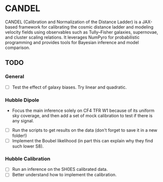 # CANDEL

CANDEL (Calibration and Normalization of the Distance Ladder) is a JAX-based framework for calibrating the cosmic distance ladder and modeling velocity fields using observables such as Tully–Fisher galaxies, supernovae, and cluster scaling relations. It leverages NumPyro for probabilistic programming and provides tools for Bayesian inference and model comparison.


## TODO

### General
- [ ] Test the effect of galaxy biases. Try linear and quadratic.


### Hubble Dipole
- Focus the main inference solely on CF4 TFR W1 because of its uniform sky coverage, and then add a set of mock calibration to test if there is any signal.

- [ ] Run the scripts to get results on the data (don't forget to save it in a new folder!)
- [ ] Implement the Boubel likelihood (in part this can explain why they find such lower S8).

### Hubble Calibration
- [ ] Run an inference on the SH0ES calibrated data.
- [ ] Better understand how to implement the calibration.
